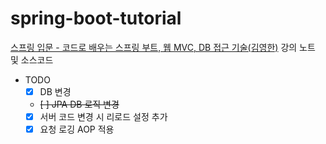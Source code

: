# spring-boot-tutorial

[스프링 입문 - 코드로 배우는 스프링 부트, 웹 MVC, DB 접근 기술(김영한)](https://www.inflearn.com/course/%EC%8A%A4%ED%94%84%EB%A7%81-%EC%9E%85%EB%AC%B8-%EC%8A%A4%ED%94%84%EB%A7%81%EB%B6%80%ED%8A%B8/dashboard) 강의 노트 및 소스코드


* TODO
  - [x] DB 변경
  - ~~[ ] JPA DB 로직 변경~~
  - [x] 서버 코드 변경 시 리로드 설정 추가
  - [x] 요청 로깅 AOP 적용